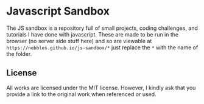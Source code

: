 # Javascript Sandbox

The JS sandbox is a repository full of small projects, coding challenges, and tutorials I have done with javascript. These are made to be run in the browser (no server side stuff here) and so are viewable at `https://nebbles.github.io/js-sandbox/*` just replace the `*` with the name of the folder.

## License

All works are licensed under the MIT license. However, I kindly ask that you provide a link to the original work when referenced or used.
